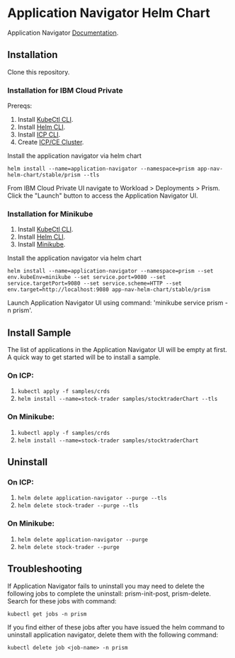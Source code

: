 # Application Navigator Helm Chart

Application Navigator [Documentation](https://github.com/WASdev/app-nav-helm-chart/wiki).

## Installation

Clone this repository.

### Installation for IBM Cloud Private

Prereqs: 

1. Install [KubeCtl CLI](https://kubernetes.io/docs/tasks/tools/install-kubectl/).
1. Install [Helm CLI](https://github.com/helm/helm/blob/master/docs/install.md).
1. Install [ICP CLI](https://www.ibm.com/support/knowledgecenter/SSBS6K_3.1.1/manage_cluster/install_cli.html).
1. Create [ICP/CE Cluster](https://www.ibm.com/support/knowledgecenter/en/SSBS6K_1.2.0/installing/install_containers_CE.html).

Install the application navigator via helm chart

`helm install --name=application-navigator --namespace=prism app-nav-helm-chart/stable/prism --tls`

From IBM Cloud Private UI navigate to Workload > Deployments > Prism.  Click the "Launch" button to access the Application Navigator UI.

### Installation for Minikube

1. Install [KubeCtl CLI](https://kubernetes.io/docs/tasks/tools/install-kubectl/).
1. Install [Helm CLI](https://github.com/helm/helm/blob/master/docs/install.md).
1. Install [Minikube](https://kubernetes.io/docs/tasks/tools/install-minikube/).

Install the application navigator via helm chart

`helm install --name=application-navigator --namespace=prism --set env.kubeEnv=minikube --set service.port=9080 --set service.targetPort=9080 --set service.scheme=HTTP --set env.target=http://localhost:9080 app-nav-helm-chart/stable/prism`

Launch Application Navigator UI using command:  'minikube service prism -n prism'. 

## Install Sample

The list of applications in the Application Navigator UI will be empty at first.  A quick way to get started will be to install a sample.

### On ICP:  

1. `kubectl apply -f samples/crds`
1. `helm install --name=stock-trader samples/stocktraderChart --tls`

### On Minikube:  

1. `kubectl apply -f samples/crds`
1. `helm install --name=stock-trader samples/stocktraderChart`

## Uninstall

### On ICP:  

1. `helm delete application-navigator --purge --tls`
1. `helm delete stock-trader --purge --tls` 

### On Minikube:  

1. `helm delete application-navigator --purge`
1. `helm delete stock-trader --purge`

## Troubleshooting

If Application Navigator fails to uninstall you may need to delete the following jobs to complete the uninstall: prism-init-post, prism-delete. Search for these jobs with command: 

`kubectl get jobs -n prism`

If you find either of these jobs after you have issued the helm command to uninstall application navigator, delete them with the following command: 

`kubectl delete job <job-name> -n prism`

